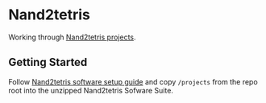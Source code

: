 # Nand2tetris

Working through [Nand2tetris projects](https://www.nand2tetris.org/course).

## Getting Started

Follow [Nand2tetris software setup guide](https://www.nand2tetris.org/software) and copy `/projects` from the repo root into the
unzipped Nand2tetris Sofware Suite.